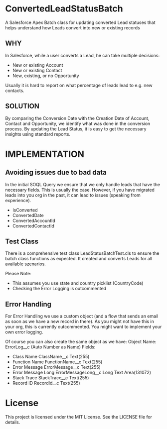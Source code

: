 # ConvertedLeadStatusBatch
A Salesforce Apex Batch class for updating converted Lead statuses that helps understand how Leads convert into new or existing records

## WHY
In Salesforce, while a user converts a Lead, he can take multiple decisions:
- New or existing Account
- New or existing Contact
- New, existing, or no Opportunity

Usually it is hard to report on what percentage of leads lead to e.g. new contacts.

## SOLUTION
By comparing the Conversion Date with the Creation Date of Account, Contact and Opportunity, we identify what was done in the conversion process.
By updating the Lead Status, it is easy to get the necessary insights using standard reports.


# IMPLEMENTATION
## Avoiding issues due to bad data
In the initial SOQL Query we ensure that we only handle leads that have the necessary fields. This is usually the case. However, if you have migrated leads into you org in the past, it can lead to issues (speaking from experience).
- IsConverted
- ConvertedDate
- ConvertedAccountId
- ConvertedContactId

## Test Class
There is a comprehensive test class LeadStatusBatchTest.cls to ensure the batch class functions as expected.
It created and converts Leads for all available szenarios.

Please Note: 
- This assumes you use state and country picklist (CountryCode)
- Checking the Error Logging is outcommented

## Error Handling
For Error Handling we use a custom object (and a flow that sends an email as soon as we have a new record in there).
As you might not have this in your org, this is currently outcommented.
You might want to implement your own error logging.

Of course you can also create the same object as we have:
Object Name: ErrorLog__c 
(Auto Number as Name)
Fields: 
- Class Name ClassName__c Text(255)
- Function Name FunctionName__c Text(255)
- Error Message ErrorMessage__c Text(255)
- Error Message Long ErrorMessageLong__c Long Text Area(131072)
- Stack Trace StackTrace__c Text(255)
- Record ID RecordId__c Text(255)


# License
This project is licensed under the MIT License. See the LICENSE file for details.
